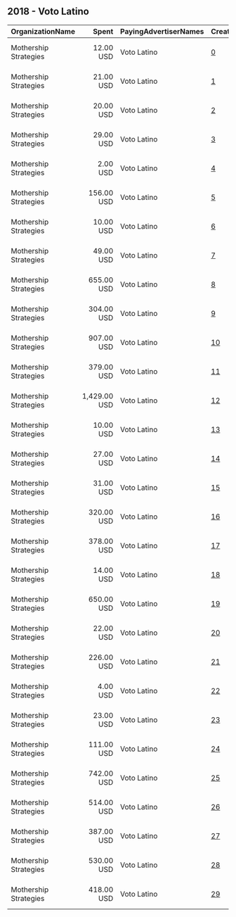 ## 2018 - Voto Latino 
|OrganizationName|Spent|PayingAdvertiserNames|CreativeUrls|Impressions|Genders|AgeBrackets|CountryCodes|BillingAddresses|CandidateBallotInformation|
|:---|---:|:---|:---|---:|:---|:---|:---|:---|:---|
|Mothership Strategies|12.00 USD|Voto Latino|[0](https://www.snap.com/political-ads/asset/184e26c36589261ae6348a6f7aed70403a2ed8c8a40637045e27e004f690c8d0?mediaType=png)|2,904||18+|united states|"1328 Florida Avenue NW, Building C, Washington, DC,Washington,20009,US"||
|Mothership Strategies|21.00 USD|Voto Latino|[1](https://www.snap.com/political-ads/asset/0650b0c8d2cca425a10291fa0dac01ab80919209ffc0c0990aad785a08515c00?mediaType=png)|6,510||18-25|united states|"1328 Florida Avenue NW, Building C, Washington, DC,Washington,20009,US"||
|Mothership Strategies|20.00 USD|Voto Latino|[2](https://www.snap.com/political-ads/asset/184e26c36589261ae6348a6f7aed70403a2ed8c8a40637045e27e004f690c8d0?mediaType=png)|4,759||18+|united states|"1328 Florida Avenue NW, Building C, Washington, DC,Washington,20009,US"||
|Mothership Strategies|29.00 USD|Voto Latino|[3](https://www.snap.com/political-ads/asset/0650b0c8d2cca425a10291fa0dac01ab80919209ffc0c0990aad785a08515c00?mediaType=png)|10,014||18-25|united states|"1328 Florida Avenue NW, Building C, Washington, DC,Washington,20009,US"||
|Mothership Strategies|2.00 USD|Voto Latino|[4](https://www.snap.com/political-ads/asset/d46f27ab679414c7e8a7b54cddcd3d5b429eccd3f098612c1157ab16bea3173b?mediaType=png)|553||18+|united states|"1328 Florida Avenue NW, Building C, Washington, DC,Washington,20009,US"||
|Mothership Strategies|156.00 USD|Voto Latino|[5](https://www.snap.com/political-ads/asset/b1583b64181aabf5df4ccfac75f1f87e791db619b4678fcf69b90b73c409ac66?mediaType=png)|57,789||18-25|united states|"1328 Florida Avenue NW, Building C, Washington, DC,Washington,20009,US"||
|Mothership Strategies|10.00 USD|Voto Latino|[6](https://www.snap.com/political-ads/asset/dce39a864ad5018cac2f166c4b976e440e7d3c4a6cb1e9eb93d6b1c885afe50e?mediaType=png)|3,536||18-25|united states|"1328 Florida Avenue NW, Building C, Washington, DC,Washington,20009,US"||
|Mothership Strategies|49.00 USD|Voto Latino|[7](https://www.snap.com/political-ads/asset/dce39a864ad5018cac2f166c4b976e440e7d3c4a6cb1e9eb93d6b1c885afe50e?mediaType=png)|17,329||18-25|united states|"1328 Florida Avenue NW, Building C, Washington, DC,Washington,20009,US"||
|Mothership Strategies|655.00 USD|Voto Latino|[8](https://www.snap.com/political-ads/asset/34e452fc2dfcebfb9c4ffa76b31acb95453ff5ff2622af215867dd086aa1cb61?mediaType=png)|204,107||18-25|united states|"1328 Florida Avenue NW, Building C, Washington, DC,Washington,20009,US"||
|Mothership Strategies|304.00 USD|Voto Latino|[9](https://www.snap.com/political-ads/asset/f6384a5dd88e4c6802a6e4d9d64012a4fbe207d826d19586f405cf9081598121?mediaType=png)|84,006||18-25|united states|"1328 Florida Avenue NW, Building C, Washington, DC,Washington,20009,US"||
|Mothership Strategies|907.00 USD|Voto Latino|[10](https://www.snap.com/political-ads/asset/5fe0485242a3bb715b3e46b70440ec7635e57172af9ee7bbe025b6ecf53f8928?mediaType=png)|296,577||18-25|united states|"1328 Florida Avenue NW, Building C, Washington, DC,Washington,20009,US"||
|Mothership Strategies|379.00 USD|Voto Latino|[11](https://www.snap.com/political-ads/asset/01218d7792104e3023d40902b6fb4d45f705bcdcbd2626bc64a23fa3b10c47d7?mediaType=png)|136,923||18-34|united states|"1328 Florida Avenue NW, Building C, Washington, DC,Washington,20009,US"||
|Mothership Strategies|1,429.00 USD|Voto Latino|[12](https://www.snap.com/political-ads/asset/c224c1890d8418cabfeb9595f1098a367bcfc826a302ba66dbe820a2af084db7?mediaType=png)|453,853||18-25|united states|"1328 Florida Avenue NW, Building C, Washington, DC,Washington,20009,US"||
|Mothership Strategies|10.00 USD|Voto Latino|[13](https://www.snap.com/political-ads/asset/b1583b64181aabf5df4ccfac75f1f87e791db619b4678fcf69b90b73c409ac66?mediaType=png)|3,626||18-25|united states|"1328 Florida Avenue NW, Building C, Washington, DC,Washington,20009,US"||
|Mothership Strategies|27.00 USD|Voto Latino|[14](https://www.snap.com/political-ads/asset/5cae0547f51cae1c9b593bf964d75b9576283691ab2cad63381265cf6a8308a6?mediaType=png)|8,841||18-25|united states|"1328 Florida Avenue NW, Building C, Washington, DC,Washington,20009,US"||
|Mothership Strategies|31.00 USD|Voto Latino|[15](https://www.snap.com/political-ads/asset/5cae0547f51cae1c9b593bf964d75b9576283691ab2cad63381265cf6a8308a6?mediaType=png)|10,695||18-25|united states|"1328 Florida Avenue NW, Building C, Washington, DC,Washington,20009,US"||
|Mothership Strategies|320.00 USD|Voto Latino|[16](https://www.snap.com/political-ads/asset/a356f6dbbb108566d61b8074201b538b8de1a7ed58093d773b6d88fae184b167?mediaType=png)|126,664||18-34|united states|"1328 Florida Avenue NW, Building C, Washington, DC,Washington,20009,US"||
|Mothership Strategies|378.00 USD|Voto Latino|[17](https://www.snap.com/political-ads/asset/6006ad138905e5561d94cb8d354e0a44fc6b90d9aca27b807e4560249bdb68f5?mediaType=png)|89,463||18-25|united states|"1328 Florida Avenue NW, Building C, Washington, DC,Washington,20009,US"||
|Mothership Strategies|14.00 USD|Voto Latino|[18](https://www.snap.com/political-ads/asset/0650b0c8d2cca425a10291fa0dac01ab80919209ffc0c0990aad785a08515c00?mediaType=png)|4,958||18-25|united states|"1328 Florida Avenue NW, Building C, Washington, DC,Washington,20009,US"||
|Mothership Strategies|650.00 USD|Voto Latino|[19](https://www.snap.com/political-ads/asset/90979e6290290e0ac73336a88c7f780d70fcc00fae47d4e548e347bb3bf75e12?mediaType=png)|200,881||18-25|united states|"1328 Florida Avenue NW, Building C, Washington, DC,Washington,20009,US"||
|Mothership Strategies|22.00 USD|Voto Latino|[20](https://www.snap.com/political-ads/asset/dce39a864ad5018cac2f166c4b976e440e7d3c4a6cb1e9eb93d6b1c885afe50e?mediaType=png)|7,332||18-25|united states|"1328 Florida Avenue NW, Building C, Washington, DC,Washington,20009,US"||
|Mothership Strategies|226.00 USD|Voto Latino|[21](https://www.snap.com/political-ads/asset/34e452fc2dfcebfb9c4ffa76b31acb95453ff5ff2622af215867dd086aa1cb61?mediaType=png)|77,889||18-34|united states|"1328 Florida Avenue NW, Building C, Washington, DC,Washington,20009,US"||
|Mothership Strategies|4.00 USD|Voto Latino|[22](https://www.snap.com/political-ads/asset/d46f27ab679414c7e8a7b54cddcd3d5b429eccd3f098612c1157ab16bea3173b?mediaType=png)|887||18+|united states|"1328 Florida Avenue NW, Building C, Washington, DC,Washington,20009,US"||
|Mothership Strategies|23.00 USD|Voto Latino|[23](https://www.snap.com/political-ads/asset/b1583b64181aabf5df4ccfac75f1f87e791db619b4678fcf69b90b73c409ac66?mediaType=png)|9,316||18-25|united states|"1328 Florida Avenue NW, Building C, Washington, DC,Washington,20009,US"||
|Mothership Strategies|111.00 USD|Voto Latino|[24](https://www.snap.com/political-ads/asset/5cae0547f51cae1c9b593bf964d75b9576283691ab2cad63381265cf6a8308a6?mediaType=png)|36,369||18-25|united states|"1328 Florida Avenue NW, Building C, Washington, DC,Washington,20009,US"||
|Mothership Strategies|742.00 USD|Voto Latino|[25](https://www.snap.com/political-ads/asset/2153997e436d006d91e3a20274ec3d9852be2d4a3c75f5187da40ff5a22d5fce?mediaType=png)|248,177||18-34|united states|"1328 Florida Avenue NW, Building C, Washington, DC,Washington,20009,US"||
|Mothership Strategies|514.00 USD|Voto Latino|[26](https://www.snap.com/political-ads/asset/9ba2c3dc865f17b6f8beb24592c3a006f08b3147b65fd8ec76f97c04d88a9bc5?mediaType=png)|120,307||18-25|united states|"1328 Florida Avenue NW, Building C, Washington, DC,Washington,20009,US"||
|Mothership Strategies|387.00 USD|Voto Latino|[27](https://www.snap.com/political-ads/asset/c2d3a80ea4dfca7c354a8c7bb33f81a4cc9bd6c55b7dac3ad725675180906478?mediaType=png)|101,184||18-25|united states|"1328 Florida Avenue NW, Building C, Washington, DC,Washington,20009,US"||
|Mothership Strategies|530.00 USD|Voto Latino|[28](https://www.snap.com/political-ads/asset/910ee120718882a673963c7a3e2ddd62a2f3d5f38b5b45c588d256bf58e1a82d?mediaType=png)|120,259||18-25|united states|"1328 Florida Avenue NW, Building C, Washington, DC,Washington,20009,US"||
|Mothership Strategies|418.00 USD|Voto Latino|[29](https://www.snap.com/political-ads/asset/bddec3094b3e4a47bc01df717868bdab3dba986b32821ddbbd480fe283bab578?mediaType=png)|108,092||18-25|united states|"1328 Florida Avenue NW, Building C, Washington, DC,Washington,20009,US"||
